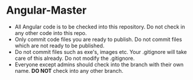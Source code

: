 # Angular-Master
* All Angular code is to be checked into this repository. Do not check in any other code into this repo. 
* Only commit code files you are ready to publish. Do not commit files which are not ready to be published.
* Do not commit files such as exe's, images etc. Your .gitignore will take care of this already. Do not modify the .gitignore. 
* Everyone except admins should check into the branch with their own name. **DO NOT** check into any other branch.
